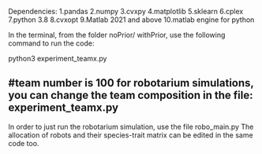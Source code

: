 Dependencies: 
1.pandas
2.numpy
3.cvxpy
4.matplotlib
5.sklearn
6.cplex
7.python 3.8
8.cvxopt
9.Matlab 2021 and above
10.matlab engine for python

In the terminal, from the folder noPrior/ withPrior, use the following command to run the code:

python3 experiment_teamx.py <team number>

#team number is 100 for robotarium simulations, you can change the team composition in the file: experiment_teamx.py
------------------------------------------------------------------------------------------
In order to just run the robotarium simulation, use the file robo_main.py
The allocation of robots and their species-trait matrix can be edited in the same code too.